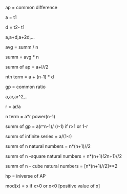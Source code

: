 ap =  common difference  

a = t1

d = t2- t1 

a,a+d,a+2d,...

avg = summ / n

summ = avg * n

summ of ap = a+l//2 

nth term = a + (n-1) * d 




gp = common ratio

a,ar,ar^2,..

r = ar/a 

n term  = a*r power(n-1)

summ of gp = a(r^n-1)/ (r-1) if r>1 or 1-r 

summ of infinite series = a/(1-r)


summ of n natural numbers = n*(n+1)//2 

summ of n -square natural numbers  = n*(n+1)*(2*n+1)//2 

summ of n - cube natural numbers  = [n*(n+1)//2]**2 


hp = iniverse of AP

mod(x) = x if x>0  or x<0 [positive value of x]


